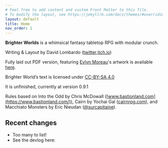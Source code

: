 ```yaml
---
# Feel free to add content and custom Front Matter to this file.
# To modify the layout, see https://jekyllrb.com/docs/themes/#overriding-theme-defaults
layout: default
title: Home
nav_order: 1
---
```

**Brighter Worlds** is a whimsical fantasy tabletop RPG with modular crunch.

Writing & Layout by David Lombardo ([twitter](https://twitter.com/AwkwardTurtle42),[itch.io](https://awkwardturtle.itch.io/))

Fully laid out PDF version, featuring [Evlyn Moreau](https://www.patreon.com/evlynmoreau)'s artwork is available [here](https://awkwardturtle.itch.io/brighter-worlds).

Brighter World’s text is licensed under [CC-BY-SA 4.0](https://creativecommons.org/licenses/by-sa/4.0/)

It is unfinished, currently at version 0.9.1

Rules based on Into the Odd by Chris McDowall ([www.bastionland.com](https://www.bastionland.com/)), Cairn by Yochai Gal ([cairnrpg.com](https://cairnrpg.com/)), and Macchiato Monsters by Eric Nieudan ([@surcapitaine](https://twitter.com/surcapitaine)).

## Recent changes
 * Too many to list!
 * See the devlog here: 